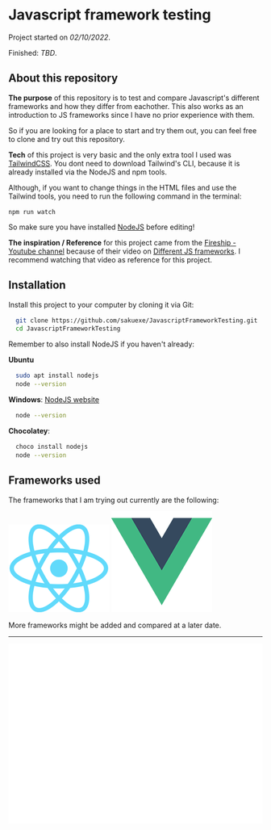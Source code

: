 
# **Javascript framework testing**
Project started on *02/10/2022*.

Finished: *TBD*.
## **About this repository**

**The purpose**
of this repository is to test and compare Javascript's
different frameworks and how they differ from eachother.
This also works as an introduction to JS frameworks since
I have no prior experience with them.

So if you are looking for a place to start and try them out,
you can feel free to clone and try out this repository.

**Tech** of this project is very basic and the only extra 
tool I used was [TailwindCSS](https://tailwindcss.com/).
You dont need to download Tailwind's CLI, because it is already
installed via the NodeJS and npm tools.

Although, if you want to change things in the HTML files and use
the Tailwind tools, you need to run the following command 
in the terminal:

```
npm run watch
```

So make sure you have installed 
[NodeJS](https://nodejs.org/en/) before editing!

**The inspiration / Reference** for this project came from the
[Fireship -Youtube channel](https://www.youtube.com/c/Fireship)
because of their video on 
[Different JS frameworks](https://www.youtube.com/c/Fireship).
I recommend watching that video as reference for this project.
## **Installation**

Install this project to your computer by cloning it via Git:

```bash
  git clone https://github.com/sakuexe/JavascriptFrameworkTesting.git
  cd JavascriptFrameworkTesting
```

Remember to also install NodeJS if you haven't already:

**Ubuntu**
```bash
  sudo apt install nodejs
  node --version
```

**Windows**:
[NodeJS website](https://nodejs.org/en/download/)
```bash
  node --version
```

**Chocolatey**:
```bash
  choco install nodejs
  node --version
```
## **Frameworks used**

The frameworks that I am trying out currently are the following:

![React](./images/reactlogo.png "React")
![VueJS](./images/vuelogo.png "VueJS")

More frameworks might be added and compared at a later date.

---
![My logo](./images/mylogo.svg "My SakuK logo")



